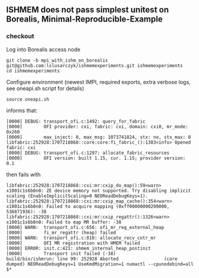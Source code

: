 ## ISHMEM does not pass simplest unitest on Borealis, Minimal-Reproducible-Example

### checkout 

Log into Borealis access node

```shell
git clone -b mpi_with_ishm_on_borealis git@github.com:lslusarczyk/ishmemexperiments.git ishmemexperiments
cd ishmemexperiments
```
Configure environment (newest IMPI, required exports, extra verbose logs, see oneapi.sh script for details)
```shell
source oneapi.sh
```
informs that:
```
[0000] DEBUG: transport_ofi.c:1492: query_for_fabric
[0000]        OFI provider: cxi, fabric: cxi, domain: cxi0, mr_mode: 0x260
[0000]        max_inject: 0, max_msg: 1073741824, stx: no, stx_max: 0
libfabric:252928:1707218868::core:core:fi_fabric_():1383<info> Opened fabric: cxi
[0000] DEBUG: transport_ofi.c:1297: allocate_fabric_resources
[0000]        OFI version: built 1.15, cur. 1.15; provider version: 0.1
```
then fails with
```
libfabric:252928:1707218868::cxi:mr:cxip_do_map():59<warn> x1001c1s6b0n0: ZE device memory not supported. Try disabling implicit scaling (EnableImplicitScaling=0 NEOReadDebugKeys=1).
libfabric:252928:1707218868::cxi:mr:cxip_map_cache():354<warn> x1001c1s6b0n0: Failed to acquire mapping (0xff00000000200000, 536871936): -38
libfabric:252928:1707218868::cxi:mr:cxip_regattr():1326<warn> x1001c1s6b0n0: Failed to map MR buffer: -38
[0000] WARN:  transport_ofi.c:656: ofi_mr_reg_external_heap
[0000]        fi_mr_regattr (heap) failed
[0000] WARN:  transport_ofi.c:810: allocate_recv_cntr_mr
[0000]        OFI MR registration with HMEM failed
[0000] ERROR: init.c:421: shmem_internal_heap_postinit
[0000]        Transport init failed (-38)
build/bin/ishmrun: line 99: 252928 Aborted                 (core dumped) NEOReadDebugKeys=1 UseKmdMigration=1 numactl --cpunodebind=all $*
```
